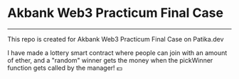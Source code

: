 # Akbank Web3 Practicum Final Case
***

This repo is created for Akbank Web3 Practicum Final Case on Patika.dev


I have made a lottery smart contract where people can join with an amount of ether, and a "random" winner gets the money when the pickWinner function gets called by the manager! 💵
